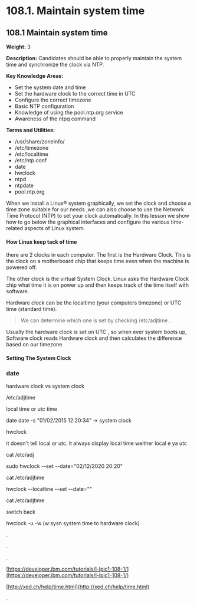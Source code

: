 # 108.1. Maintain system time

## **108.1 Maintain system time**

**Weight:** 3

**Description:** Candidates should be able to properly maintain the system time and synchronize the clock via NTP.

**Key Knowledge Areas:**

* Set the system date and time
* Set the hardware clock to the correct time in UTC
* Configure the correct timezone
* Basic NTP configuration
* Knowledge of using the pool.ntp.org service
* Awareness of the ntpq command

**Terms and Utilities:**

* /usr/share/zoneinfo/
* /etc/timezone
* /etc/localtime
* /etc/ntp.conf
* date
* hwclock
* ntpd
* ntpdate
* pool.ntp.org

When we install a Linux® system graphically, we set the clock and choose a time zone suitable for our needs ,we can also choose to use the Network Time Protocol \(NTP\) to set your clock automatically. In this lesson we show  how to go below the graphical interfaces and configure the various time-related aspects of Linux system.

#### How Linux keep tack of time

 there are 2 clocks in each computer. The first is the Hardware Clock. This is the clock on a motherboard chip that keeps time even when the machine is powered off. 

The other clock is the virtual System Clock. Linux asks the Hardware Clock chip what time it is on power up and then keeps track of the time itself with software. 

Hardware clock can be the localtime \(your computers timezone\) or UTC time \(standard time\). 

> We can determine which one is set by checking /etc/adjtime .

Usually the hardware clock is set on UTC , so when ever system boots up, Software clock reads Hardware clock and then calculates the difference based on our timezone.

#### Setting The System Clock

### date









hardware clock vs system clock

/etc/adjtime

local time or utc time



date  date -s "01/02/2015 12:20:34"  -&gt; system clock

hwclock

it doesn't tell local or utc. it always display local time weither local e ya utc

cat /etc/adj

sudo hwclock --set --date="02/12/2020 20:20"

cat /etc/adjtime

hwclock --localtine --set --date=""

cat /etc/adjtime

switch back

hwclock -u -w \(w:sysn system time to hardware clock\)

.

.

.

[https://developer.ibm.com/tutorials/l-lpic1-108-1/](https://developer.ibm.com/tutorials/l-lpic1-108-1/)

[http://xed.ch/help/time.html](http://xed.ch/help/time.html)

.

